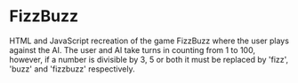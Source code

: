 # FizzBuzz
HTML and JavaScript recreation of the game FizzBuzz where the user plays against the AI. The user and AI take turns in counting from 1 to 100, however, if a number is divisible by 3, 5 or both it must be replaced by 'fizz', 'buzz' and 'fizzbuzz' respectively.
